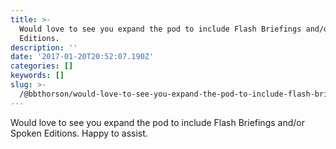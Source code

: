 ```yaml
---
title: >-
  Would love to see you expand the pod to include Flash Briefings and/or Spoken
  Editions.
description: ''
date: '2017-01-20T20:52:07.190Z'
categories: []
keywords: []
slug: >-
  /@bbthorson/would-love-to-see-you-expand-the-pod-to-include-flash-briefings-and-or-spoken-editions-89c0c9091971
---
```


Would love to see you expand the pod to include Flash Briefings and/or Spoken Editions. Happy to assist.